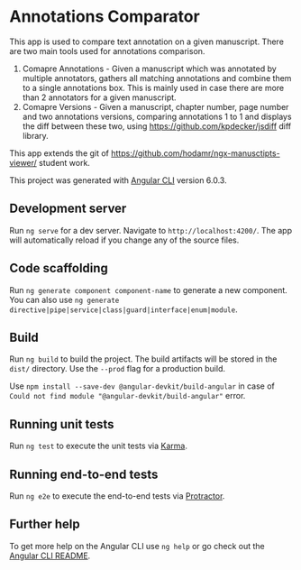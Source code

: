 # Annotations Comparator

This app is used to compare text annotation on a given manuscript.
There are two main tools used for annotations comparison.
1) Comapre Annotations - Given a manuscript which was annotated by multiple annotators, gathers all matching annotations and combine them to a single annotations box. This is mainly used in case there are more than 2 annotators for a given manuscript.
2) Comapre Versions - Given a manuscript, chapter number, page number and two annotations versions, comparing annotations 1 to 1 and displays the diff between these two, using https://github.com/kpdecker/jsdiff diff library.

This app extends the git of https://github.com/hodamr/ngx-manusctipts-viewer/ student work.

This project was generated with [Angular CLI](https://github.com/angular/angular-cli) version 6.0.3.

## Development server

Run `ng serve` for a dev server. Navigate to `http://localhost:4200/`. The app will automatically reload if you change any of the source files.

## Code scaffolding

Run `ng generate component component-name` to generate a new component. You can also use `ng generate directive|pipe|service|class|guard|interface|enum|module`.

## Build

Run `ng build` to build the project. The build artifacts will be stored in the `dist/` directory. Use the `--prod` flag for a production build.

Use `npm install --save-dev @angular-devkit/build-angular` in case of `Could not find module "@angular-devkit/build-angular"` error.

## Running unit tests

Run `ng test` to execute the unit tests via [Karma](https://karma-runner.github.io).

## Running end-to-end tests

Run `ng e2e` to execute the end-to-end tests via [Protractor](http://www.protractortest.org/).

## Further help

To get more help on the Angular CLI use `ng help` or go check out the [Angular CLI README](https://github.com/angular/angular-cli/blob/master/README.md).
